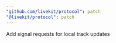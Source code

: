 ```yaml
---
"github.com/livekit/protocol": patch
"@livekit/protocol": patch
---
```


Add signal requests for local track updates
